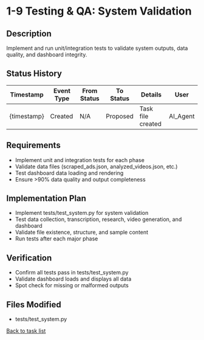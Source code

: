 # 1-9 Testing & QA: System Validation

## Description
Implement and run unit/integration tests to validate system outputs, data quality, and dashboard integrity.

## Status History
| Timestamp | Event Type | From Status | To Status | Details | User |
|-----------|-----------|-------------|-----------|---------|------|
| {timestamp} | Created | N/A | Proposed | Task file created | AI_Agent |

## Requirements
- Implement unit and integration tests for each phase
- Validate data files (scraped_ads.json, analyzed_videos.json, etc.)
- Test dashboard data loading and rendering
- Ensure >90% data quality and output completeness

## Implementation Plan
- Implement tests/test_system.py for system validation
- Test data collection, transcription, research, video generation, and dashboard
- Validate file existence, structure, and sample content
- Run tests after each major phase

## Verification
- Confirm all tests pass in tests/test_system.py
- Validate dashboard loads and displays all data
- Spot check for missing or malformed outputs

## Files Modified
- tests/test_system.py

[Back to task list](./tasks.md) 